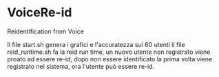 # VoiceRe-id
Reidentification from Voice

Il file start.sh genera i grafici e l'accuratezza sui 60 utenti
il file reid_runtime.sh fa la reid run time, un nuovo utente non registrato viene proato ad essere re-id, dopo non essere identificato la prima volta viene registrato nel sistema, ora l'utente può essere re-id.
